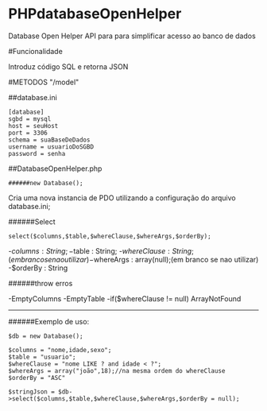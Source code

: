 # PHPdatabaseOpenHelper
Database Open Helper
API para para simplificar acesso ao banco de dados

#Funcionalidade

Introduz código SQL e retorna JSON

#METODOS "/model"

##database.ini

```
[database]
sgbd = mysql
host = seuHost
port = 3306
schema = suaBaseDeDados
username = usuarioDoSGBD
password = senha
```
##DatabaseOpenHelper.php

```
######new Database();
```
Cria uma nova instancia de PDO utilizando a configuração do arquivo database.ini;

######Select

```
select($columns,$table,$whereClause,$whereArgs,$orderBy);
```

-$columns : String;
-$table : String;
-$whereClause : String; (em branco se nao utilizar)
-$whereArgs : array(null);(em branco se nao utilizar)
-$orderBy : String

######throw erros

-EmptyColumns
-EmptyTable
-if($whereClause != null) ArrayNotFound

-----------------------------------------------------------------------
######Exemplo de uso:
```
$db = new Database();

$columns = "nome,idade,sexo";
$table = "usuario";
$whereClause = "nome LIKE ? and idade < ?";
$whereArgs = array("joão",18);//na mesma ordem do whereClause
$orderBy = "ASC"

$stringJson = $db->select($columns,$table,$whereClause,$whereArgs,$orderBy = null);
```

